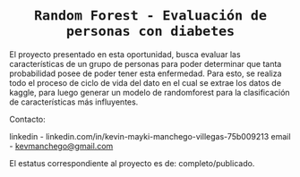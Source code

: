 # <h1 align=center>**`Random Forest - Evaluación de personas con diabetes`**</h1>
El proyecto presentado en esta oportunidad, busca evaluar las características de un grupo de personas para poder determinar que tanta probabilidad posee de poder tener esta enfermedad.
Para esto, se realiza todo el proceso de ciclo de vida del dato en el cual se extrae los datos de kaggle, para luego generar un modelo de randomforest para la clasificación de características más influyentes.

Contacto:

linkedin - linkedin.com/in/kevin-mayki-manchego-villegas-75b009213
email - kevmanchego@gmail.com

El estatus correspondiente al proyecto es de: completo/publicado.
